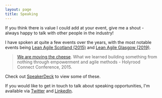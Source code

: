 ```yaml
---
layout: page
title: Speaking
---
```


If you think there is value I could add at your event, give me a shout - always happy to talk with other people in the industry!

I have spoken at quite a few events over the years, with the most notable events being [Lean Agile Scotland (2015)](http://leanagile.scot/) and [Lean Agile Glasgow (2019)](https://www.meetup.com/Lean-Agile-Glasgow/).

> [We are moving the cheese](https://speakerdeck.com/calumshepherd/we-are-moving-the-cheese). What we learned building something from nothing through empowerment and agile methods - Holyrood Connect Conference, 2015.

Check out [SpeakerDeck](https://speakerdeck.com/calumshepherd) to view some of these. 

If you would like to get in touch to talk about speaking opportunities, I'm available via [Twitter](https://twitter.com/calumshepherd) and [LinkedIn](https://uk.linkedin.com/in/calumshepherd).
